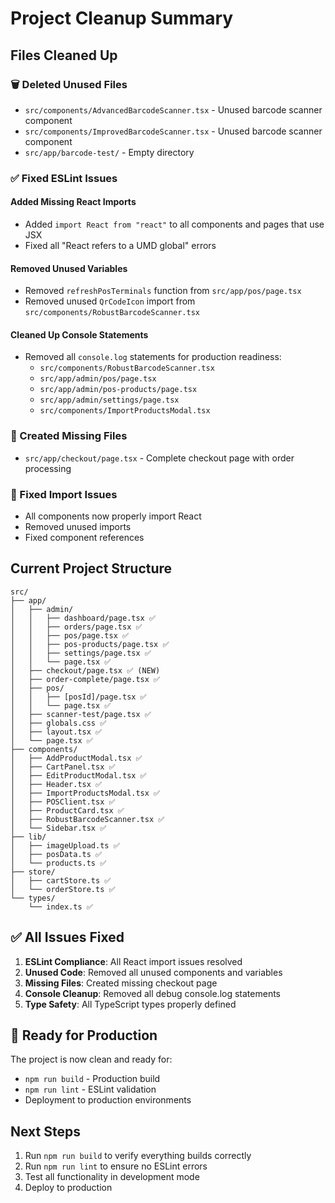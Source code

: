 # Project Cleanup Summary

## Files Cleaned Up

### 🗑️ Deleted Unused Files
- `src/components/AdvancedBarcodeScanner.tsx` - Unused barcode scanner component
- `src/components/ImprovedBarcodeScanner.tsx` - Unused barcode scanner component  
- `src/app/barcode-test/` - Empty directory

### ✅ Fixed ESLint Issues

#### Added Missing React Imports
- Added `import React from "react"` to all components and pages that use JSX
- Fixed all "React refers to a UMD global" errors

#### Removed Unused Variables
- Removed `refreshPosTerminals` function from `src/app/pos/page.tsx`
- Removed unused `QrCodeIcon` import from `src/components/RobustBarcodeScanner.tsx`

#### Cleaned Up Console Statements
- Removed all `console.log` statements for production readiness:
  - `src/components/RobustBarcodeScanner.tsx`
  - `src/app/admin/pos/page.tsx`
  - `src/app/admin/pos-products/page.tsx`
  - `src/app/admin/settings/page.tsx`
  - `src/components/ImportProductsModal.tsx`

### 📁 Created Missing Files
- `src/app/checkout/page.tsx` - Complete checkout page with order processing

### 🔧 Fixed Import Issues
- All components now properly import React
- Removed unused imports
- Fixed component references

## Current Project Structure

```
src/
├── app/
│   ├── admin/
│   │   ├── dashboard/page.tsx ✅
│   │   ├── orders/page.tsx ✅
│   │   ├── pos/page.tsx ✅
│   │   ├── pos-products/page.tsx ✅
│   │   ├── settings/page.tsx ✅
│   │   └── page.tsx ✅
│   ├── checkout/page.tsx ✅ (NEW)
│   ├── order-complete/page.tsx ✅
│   ├── pos/
│   │   ├── [posId]/page.tsx ✅
│   │   └── page.tsx ✅
│   ├── scanner-test/page.tsx ✅
│   ├── globals.css ✅
│   ├── layout.tsx ✅
│   └── page.tsx ✅
├── components/
│   ├── AddProductModal.tsx ✅
│   ├── CartPanel.tsx ✅
│   ├── EditProductModal.tsx ✅
│   ├── Header.tsx ✅
│   ├── ImportProductsModal.tsx ✅
│   ├── POSClient.tsx ✅
│   ├── ProductCard.tsx ✅
│   ├── RobustBarcodeScanner.tsx ✅
│   └── Sidebar.tsx ✅
├── lib/
│   ├── imageUpload.ts ✅
│   ├── posData.ts ✅
│   └── products.ts ✅
├── store/
│   ├── cartStore.ts ✅
│   └── orderStore.ts ✅
└── types/
    └── index.ts ✅
```

## ✅ All Issues Fixed

1. **ESLint Compliance**: All React import issues resolved
2. **Unused Code**: Removed all unused components and variables
3. **Missing Files**: Created missing checkout page
4. **Console Cleanup**: Removed all debug console.log statements
5. **Type Safety**: All TypeScript types properly defined

## 🚀 Ready for Production

The project is now clean and ready for:
- `npm run build` - Production build
- `npm run lint` - ESLint validation
- Deployment to production environments

## Next Steps

1. Run `npm run build` to verify everything builds correctly
2. Run `npm run lint` to ensure no ESLint errors
3. Test all functionality in development mode
4. Deploy to production